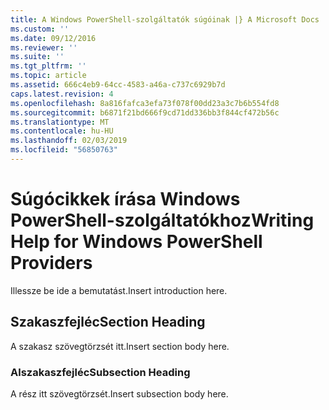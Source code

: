 ```yaml
---
title: A Windows PowerShell-szolgáltatók súgóinak |} A Microsoft Docs
ms.custom: ''
ms.date: 09/12/2016
ms.reviewer: ''
ms.suite: ''
ms.tgt_pltfrm: ''
ms.topic: article
ms.assetid: 666c4eb9-64cc-4583-a46a-c737c6929b7d
caps.latest.revision: 4
ms.openlocfilehash: 8a816fafca3efa73f078f00dd23a3c7b6b554fd8
ms.sourcegitcommit: b6871f21bd666f9cd71dd336bb3f844cf472b56c
ms.translationtype: MT
ms.contentlocale: hu-HU
ms.lasthandoff: 02/03/2019
ms.locfileid: "56850763"
---
```

# <a name="writing-help-for-windows-powershell-providers"></a><span data-ttu-id="8a3ef-102">Súgócikkek írása Windows PowerShell-szolgáltatókhoz</span><span class="sxs-lookup"><span data-stu-id="8a3ef-102">Writing Help for Windows PowerShell Providers</span></span>

<span data-ttu-id="8a3ef-103">Illessze be ide a bemutatást.</span><span class="sxs-lookup"><span data-stu-id="8a3ef-103">Insert introduction here.</span></span>

## <a name="section-heading"></a><span data-ttu-id="8a3ef-104">Szakaszfejléc</span><span class="sxs-lookup"><span data-stu-id="8a3ef-104">Section Heading</span></span>

 <span data-ttu-id="8a3ef-105">A szakasz szövegtörzsét itt.</span><span class="sxs-lookup"><span data-stu-id="8a3ef-105">Insert section body here.</span></span>

### <a name="subsection-heading"></a><span data-ttu-id="8a3ef-106">Alszakaszfejléc</span><span class="sxs-lookup"><span data-stu-id="8a3ef-106">Subsection Heading</span></span>

 <span data-ttu-id="8a3ef-107">A rész itt szövegtörzsét.</span><span class="sxs-lookup"><span data-stu-id="8a3ef-107">Insert subsection body here.</span></span>